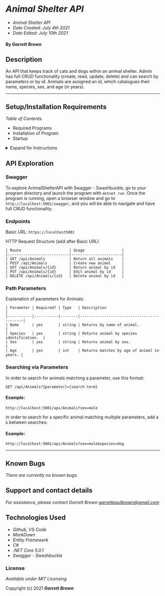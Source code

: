 # _Animal Shelter API_

 * _Animal Shelter API_
 * _Date Created: July 4th 2021_
  * _Date Edited: July 10th 2021_

#### By _**Garrett Brown**_

## Description
An API that keeps track of cats and dogs within an animal shelter. Admin has full CRUD functionality (create, read, update, delete) and can search by parameters or by id. Animals are assigned an id, which catalogues their name, species, sex, and age (in years).

***

## Setup/Installation Requirements

_Table of Contents_
* Required Programs
* Installation of Program
* Startup

<details>
    <summary>Expand for Instructions</summary>

### Required Programs
1. An internet browser.
2. Visual Code Studio (or another code editor).
3. .NET
4. MySQL
5. MySQLWorkbench


### Installation of Program
* _Open the terminal on your local machine and navigate to "Desktop."_
* _Clone "AnimalShelterAPI.Solution" with the following git command `git clone https://github.com/GBProductions/AnimalShelterAPI.Solution.git`
* _Navigate to the top level of the repository with the command `cd AnimalShelterAPI.Solution`_ 
* _Navigate into "AnimalShleter" with git command `cd AnimalShelter`_

### AppSettings

#### Instructions: `appsettings.json` Creation

1. Create a file in the root directory called `appsettings.json`. 
2. Add `appsettings.json` to `.gitignore`.
3. Insert the following code into `appsettings.json`:
    
``` 
{
  "Logging": {
    "LogLevel": {
      "Default": "Warning",
      "System": "Information",
      "Microsoft": "Information"
    }
  },
  "AllowedHosts": "*",
  "ConnectionStrings": {
    "DefaultConnection": "Server=localhost;Port=3306;database=animal_shelter;uid=root;pwd=[YOUR-PASSWORD-HERE];"
  }
}

```

4. Replace `YOUR-PASSWORD` with password you selected when installing MySQLWorkbench.
5. Replace database name with the name of your database (if necessary).
6. Replace port name with the port of your choice (if necessary).
7. In the root directory, run `dotnet ef databse update` 
8. In the root directory, run `dotnet ef databse restore`

This will recreate the database on your computer, using MySQLWorkbench. You can proceed to Startup.


### Startup
* Navigate to root directory in project.
* Restore project with git command `dotnet restore`
* Build project with git command `dotnet build`
* To run program, run git command `dotnet run`
* In browser, navigate to http://localhost:5000 

</details>

## API Exploration
### Swagger
To explore AnimalShelterAPI with Swagger - Swashbuckle, go to your program directory and launch the program with `dotnet run`. Once the program is running, open a browser window and go to `http://localhost:5001/swagger`, and you will be able to navigate and have full CRUD functionality.

### Endpoints

Basic URL: `https://localhost5001`

HTTP Request Structure (add after Basic URL)

```
| Route                      | Usage                 |   
|----------------------------|-----------------------|
| GET /api/Animals           | Return all animals    | 
| POST /api/Animals          | Create new animal     |
| GET /api/Animals/{id}      | Return animal by id   |
| PUT /api/Animals/{id}      | Edit animal by id     |
| DELETE /api/Animals/{id}   | Delete animal by id   |
```
### Path Parameters
Explanation of parameters for Animals:

```
| Parameter | Required? | Type   | Description                                |
|-----------|-----------|--------|--------------------------------------------|
| Name      | yes       | string | Returns by name of animal.                 |
| Species   | yes       | string | Returns animal by species identification.  |
| Sex       | yes       | string | Returns animal by sex.                     |
| Age       | yes       | int    | Returns matches by age of animal in years. |
```

### Searching via Parameters
In order to search for animals matching a parameter, use this format:

```
GET /api/Animals?{parameter}={search-term}
```

#### Example:
```
http://localhost:5001/api/Animals?sex=male
```

In order to search for a specific animal matching multiple parameters, add a `&` between searches:

#### Example:
```
http://localhost:5001/api/Animals?sex=male&species=dog
```

*** 

## Known Bugs

_There are currently no known bugs._

## Support and contact details

_For assistance, please contact Garrett Brown <garrettpaulbrown@gmail.com>_

## Technologies Used

* _Github, VS Code_
* _MarkDown_
* _Entity Framework_
* _C#_
* _.NET Core 5.0.1_
* _Swagger - Swashbuckle_


### License

*Available under MIT Licensing*

Copyright (c) 2021 **_Garrett Brown_**

